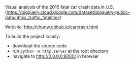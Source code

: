 Visual analysis of the 2016 fatal car crash data in U.S. (https://bigquery.cloud.google.com/dataset/bigquery-public-data:nhtsa_traffic_fatalities)

Website: http://chunw.github.io/carcrash.html

To build the project locally: 
* download the source code
* run `python -m http.server` at the root directory
* navigate to http://0.0.0.0:8000/ in browser
